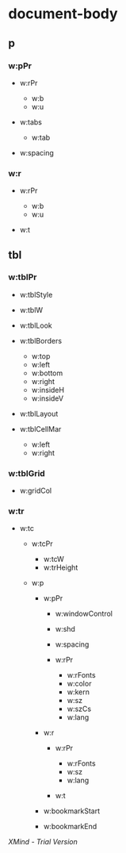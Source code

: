 # document-body

## p

### w:pPr

- w:rPr

	- w:b
	- w:u

- w:tabs

	- w:tab

- w:spacing

### w:r

- w:rPr

	- w:b
	- w:u

- w:t

## tbl

### w:tblPr

- w:tblStyle
- w:tblW
- w:tblLook
- w:tblBorders

	- w:top
	- w:left
	- w:bottom
	- w:right
	- w:insideH
	- w:insideV

- w:tblLayout
- w:tblCellMar

	- w:left
	- w:right

### w:tblGrid

- w:gridCol

### w:tr

- w:tc

	- w:tcPr

		- w:tcW
		- w:trHeight

	- w:p

		- w:pPr

			- w:windowControl
			- w:shd
			- w:spacing
			- w:rPr

				- w:rFonts
				- w:color
				- w:kern
				- w:sz
				- w:szCs
				- w:lang

		- w:r

			- w:rPr

				- w:rFonts
				- w:sz
				- w:lang

			- w:t

		- w:bookmarkStart
		- w:bookmarkEnd

*XMind - Trial Version*